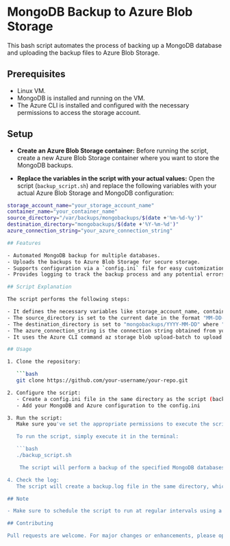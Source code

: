 # MongoDB Backup to Azure Blob Storage

This bash script automates the process of backing up a MongoDB database and uploading the backup files to Azure Blob Storage.

## Prerequisites

- Linux VM.
- MongoDB is installed and running on the VM.
- The Azure CLI is installed and configured with the necessary permissions to access the storage account.

## Setup

- **Create an Azure Blob Storage container:**
Before running the script, create a new Azure Blob Storage container where you want to store the MongoDB backups.

- **Replace the variables in the script with your actual values:**
Open the script (`backup_script.sh`) and replace the following variables with your actual Azure Blob Storage and MongoDB configuration:

```bash
storage_account_name="your_storage_account_name"
container_name="your_container_name"
source_directory="/var/backups/mongobackups/$(date +'%m-%d-%y')"
destination_directory="mongobackups/$(date +'%Y-%m-%d')"
azure_connection_string="your_azure_connection_string"

## Features

- Automated MongoDB backup for multiple databases.
- Uploads the backups to Azure Blob Storage for secure storage.
- Supports configuration via a `config.ini` file for easy customization.
- Provides logging to track the backup process and any potential errors.

## Script Explanation

The script performs the following steps:

- It defines the necessary variables like storage_account_name, container_name, etc.
- The source_directory is set to the current date in the format "MM-DD-YY".
- The destination_directory is set to "mongobackups/YYYY-MM-DD" where "YYYY-MM-DD" is the current date.
- The azure_connection_string is the connection string obtained from your Azure account.
- It uses the Azure CLI command az storage blob upload-batch to upload the backup files to Azure Blob Storage.

## Usage

1. Clone the repository:

   ```bash
   git clone https://github.com/your-username/your-repo.git

2. Configure the script:
   - Create a config.ini file in the same directory as the script (backup_script.sh).
   - Add your MongoDB and Azure configuration to the config.ini

3. Run the script:
   Make sure you've set the appropriate permissions to execute the script: chmod +x backup_script.sh.

   To run the script, simply execute it in the terminal:

   ```bash
   ./backup_script.sh

    The script will perform a backup of the specified MongoDB databases and upload them to Azure Blob Storage.

4. Check the log:
   The script will create a backup.log file in the same directory, which logs the backup process and any errors that occur

## Note

- Make sure to schedule the script to run at regular intervals using a cron job or any other scheduling method to maintain up-to-date backups.

## Contributing

Pull requests are welcome. For major changes or enhancements, please open an issue first to discuss what you would like to change.

